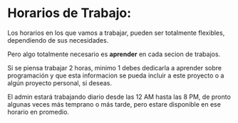 # Horarios de Trabajo:

Los horarios en los que vamos a trabajar, pueden ser totalmente flexibles, dependiendo de sus necesidades.

Pero algo totalmente necesario es **aprender** en cada secion de trabajos.

Si se piensa trabajar 2 horas, minimo 1 debes dedicarla a aprender sobre programación
y que esta informacion se pueda incluir a este proyecto o a algún proyecto personal, si deseas.

El admin estará trabajando diario desde las 12 AM hasta las 8 PM, de pronto algunas veces más temprano o más tarde, pero estare disponible en ese horario en promedio.
